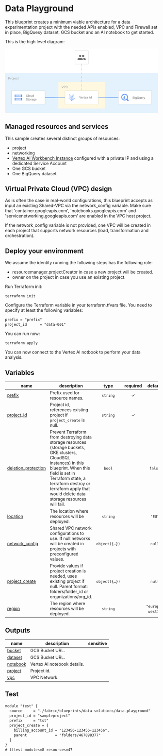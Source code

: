 # Data Playground

This blueprint creates a minimum viable architecture for a data experimentation project with the needed APIs enabled, VPC and Firewall set in place, BigQuesy dataset, GCS bucket and an AI notebook to get started.

This is the high level diagram:

![High-level diagram](diagram.png "High-level diagram")

## Managed resources and services

This sample creates several distinct groups of resources:

- project
- networking
- [Vertex AI Workbench Instance](https://cloud.google.com/vertex-ai/docs/workbench/instances/introduction)  configured with a private IP and using a dedicated Service Account
- One GCS bucket
- One BigQuery dataset

## Virtual Private Cloud (VPC) design

As is often the case in real-world configurations, this blueprint accepts as input an existing Shared-VPC via the network_config variable. Make sure that 'container.googleapis.com', 'notebooks.googleapis.com' and 'servicenetworking.googleapis.com' are enabled in the VPC host project.

If the network_config variable is not provided, one VPC will be created in each project that supports network resources (load, transformation and orchestration).

## Deploy your environment

We assume the identity running the following steps has the following role:

- resourcemanager.projectCreator in case a new project will be created.
- owner on the project in case you use an existing project.

Run Terraform init:

```
terraform init
```

Configure the Terraform variable in your terraform.tfvars file. You need to specify at least the following variables:

```
prefix = "prefix"
project_id      = "data-001"
```

You can run now:

```
terraform apply
```

You can now connect to the Vertex AI notbook to perform your data analysis.
<!-- BEGIN TFDOC -->
## Variables

| name | description | type | required | default |
|---|---|:---:|:---:|:---:|
| [prefix](variables.tf#L39) | Prefix used for resource names. | <code>string</code> | ✓ |  |
| [project_id](variables.tf#L57) | Project id, references existing project if `project_create` is null. | <code>string</code> | ✓ |  |
| [deletion_protection](variables.tf#L16) | Prevent Terraform from destroying data storage resources (storage buckets, GKE clusters, CloudSQL instances) in this blueprint. When this field is set in Terraform state, a terraform destroy or terraform apply that would delete data storage resources will fail. | <code>bool</code> |  | <code>false</code> |
| [location](variables.tf#L23) | The location where resources will be deployed. | <code>string</code> |  | <code>&#34;EU&#34;</code> |
| [network_config](variables.tf#L29) | Shared VPC network configurations to use. If null networks will be created in projects with preconfigured values. | <code title="object&#40;&#123;&#10;  host_project      &#61; string&#10;  network_self_link &#61; string&#10;  subnet_self_link  &#61; string&#10;&#125;&#41;">object&#40;&#123;&#8230;&#125;&#41;</code> |  | <code>null</code> |
| [project_create](variables.tf#L48) | Provide values if project creation is needed, uses existing project if null. Parent format:  folders/folder_id or organizations/org_id. | <code title="object&#40;&#123;&#10;  billing_account_id &#61; string&#10;  parent             &#61; string&#10;&#125;&#41;">object&#40;&#123;&#8230;&#125;&#41;</code> |  | <code>null</code> |
| [region](variables.tf#L62) | The region where resources will be deployed. | <code>string</code> |  | <code>&#34;europe-west1&#34;</code> |

## Outputs

| name | description | sensitive |
|---|---|:---:|
| [bucket](outputs.tf#L15) | GCS Bucket URL. |  |
| [dataset](outputs.tf#L20) | GCS Bucket URL. |  |
| [notebook](outputs.tf#L25) | Vertex AI notebook details. |  |
| [project](outputs.tf#L33) | Project id. |  |
| [vpc](outputs.tf#L38) | VPC Network. |  |
<!-- END TFDOC -->
## Test

```hcl
module "test" {
  source     = "./fabric/blueprints/data-solutions/data-playground"
  project_id = "sampleproject"
  prefix     = "tst"
  project_create = {
    billing_account_id = "123456-123456-123456",
    parent             = "folders/467898377"
  }
}
# tftest modules=8 resources=47
```
